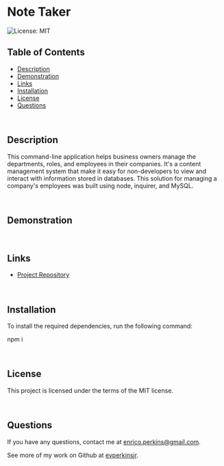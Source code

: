 # Note Taker
![License: MIT](https://img.shields.io/badge/License-MIT-yellow.svg)

## Table of Contents
* [Description](#description)
* [Demonstration](#demonstration)
* [Links](#links)
* [Installation](#installation)
* [License](#license)
* [Questions](#questions)
<p>&nbsp</p>

## Description
This command-line application helps business owners manage the departments, roles, and employees in their companies. It's a content management system that make it easy for non-developers to view and interact with information stored in databases. This solution for managing a company's employees was built using node, inquirer, and MySQL.
<p>&nbsp</p>

## Demonstration

<p>&nbsp</p>

## Links
- [Project Repository](https://github.com/evperkinsjr/employee-tracker)
<p>&nbsp</p>

## Installation
To install the required dependencies, run the following command:
  
npm i
<p>&nbsp</p>

## License
This project is licensed under the terms of the MIT license.
<p>&nbsp</p>

## Questions
If you have any questions, contact me at enrico.perkins@gmail.com.

See more of my work on Github at [evperkinsjr](https://github.com/evperkinsjr/).